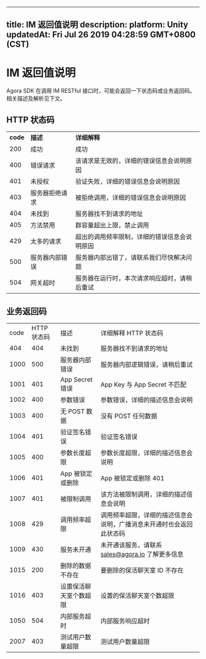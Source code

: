 
---
title: IM 返回值说明
description: 
platform: Unity
updatedAt: Fri Jul 26 2019 04:28:59 GMT+0800 (CST)
---
# IM 返回值说明
Agora SDK 在调用 IM RESTful 接口时，可能会返回一下状态码或业务返回码。相关描述及解析见下文。

## HTTP 状态码

<table>
<colgroup>
<col/>
<col/>
<col/>
</colgroup>
<tbody>
<tr><td><strong>code</strong></td>
<td><strong>描述</strong></td>
<td><strong>详细解释</strong></td>
</tr>
<tr><td>200</td>
<td>成功</td>
<td>成功</td>
</tr>
<tr><td>400</td>
<td>错误请求</td>
<td>该请求是无效的，详细的错误信息会说明原因</td>
</tr>
<tr><td>401</td>
<td>未授权</td>
<td>验证失败，详细的错误信息会说明原因</td>
</tr>
<tr><td>403</td>
<td>服务器拒绝请求</td>
<td>被拒绝调用，详细的错误信息会说明原因</td>
</tr>
<tr><td>404</td>
<td>未找到</td>
<td>服务器找不到请求的地址</td>
</tr>
<tr><td>405</td>
<td>方法禁用</td>
<td>群容量超出上限，禁止调用</td>
</tr>
<tr><td>429</td>
<td>太多的请求</td>
<td>超出的调用频率限制，详细的错误信息会说明原因</td>
</tr>
<tr><td>500</td>
<td>服务器内部错误</td>
<td>服务器内部出错了，请联系我们尽快解决问题</td>
</tr>
<tr><td>504</td>
<td>网关超时</td>
<td>服务器在运行时，本次请求响应超时，请稍后重试</td>
</tr>
</tbody>
</table>



## 业务返回码

<table>
<colgroup>
<col/>
<col/>
<col/>
<col/>
</colgroup>
<tbody>
<tr><td>code</td>
<td>HTTP 状态码</td>
<td>描述</td>
<td>详细解释                                                            HTTP 状态码</td>
</tr>
<tr><td>404</td>
<td>404</td>
<td>未找到</td>
<td>服务器找不到请求的地址</td>
</tr>
<tr><td>1000</td>
<td>500</td>
<td>服务器内部错误</td>
<td>服务器内部逻辑错误，请稍后重试</td>
</tr>
<tr><td>1001</td>
<td>401</td>
<td>App Secret 错误</td>
<td>App Key 与 App Secret 不匹配</td>
</tr>
<tr><td>1002</td>
<td>400</td>
<td>参数错误</td>
<td>参数错误，详细的描述信息会说明</td>
</tr>
<tr><td>1003</td>
<td>400</td>
<td>无 POST 数据</td>
<td>没有 POST 任何数据</td>
</tr>
<tr><td>1004</td>
<td>401</td>
<td>验证签名错误</td>
<td>验证签名错误</td>
</tr>
<tr><td>1005</td>
<td>400</td>
<td>参数长度超限</td>
<td>参数长度超限，详细的描述信息会说明</td>
</tr>
<tr><td>1006</td>
<td>401</td>
<td>App 被锁定或删除</td>
<td>App 被锁定或删除                                                      401</td>
</tr>
<tr><td>1007</td>
<td>401</td>
<td>被限制调用</td>
<td>该方法被限制调用，详细的描述信息会说明</td>
</tr>
<tr><td>1008</td>
<td>429</td>
<td>调用频率超限</td>
<td>调用频率超限，详细的描述信息会说明，广播消息未开通时也会返回此状态码</td>
</tr>
<tr><td>1009</td>
<td>430</td>
<td>服务未开通</td>
<td>未开通该服务，请联系 <a href="mailto:sales%40agora.io">sales<span>@</span>agora<span>.</span>io</a> 了解更多信息</td>
</tr>
<tr><td>1015</td>
<td>200</td>
<td>删除的数据不存在</td>
<td>要删除的保活聊天室 ID 不存在</td>
</tr>
<tr><td>1016</td>
<td>403</td>
<td>设置保活聊天室个数超限</td>
<td>设置的保活聊天室个数超限</td>
</tr>
<tr><td>1050</td>
<td>504</td>
<td>内部服务超时</td>
<td>内部服务响应超时</td>
</tr>
<tr><td>2007</td>
<td>403</td>
<td>测试用户数量超限</td>
<td>测试用户数量超限</td>
</tr>
</tbody>
</table>




